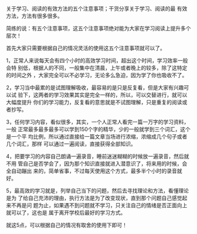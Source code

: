 关于学习、阅读的有效方法的五个注意事项；干货分享关于学习、阅读的最
有效方法，方法有很多很多。

简练的说：有五个注意事项，这五个注意事项绝对能为大家在学习阅读上提升多个层次！

首先大家只需要根据自己的情况灵活的使用这五个注意事项就可以了。

1，正常人来说每天会有四个小时的高效学习时间，超出这个时间，学习效率一般会特
别低，根据人的不同，一般集中在清晨，上午或者晚上的较多，除了这特定的时间之外
，大家完全可以不必学习，无论多么急迫，因为学了你也吸收不了。

2，学习当中最累的是试图理解吸收，最容易的是只是反复看，但是大家有兴趣可以试
验下，这两者的学习效果其实是完全一样的，所以，可以交替进行，就可以大幅度提升
你们的学习能力，反复看的意思就是不试图理解，只是重复的阅读或者抄写。

3，任何学习内容，看似很多，其实，一个人正常人看完一篇一万字的学习资料，一般
正常最多最多最多可以学到150个字的精华，少的一般就学到三个词汇，这个是一个平
均比例，所以通过直接给一篇文章当场进行浓缩，浓缩成几个句子或者几个词汇，那样
可以通过一遍阅读，直接获得全部知识。

4，把要学习的内容自己朗诵一遍录音，睡前迷迷糊糊的时候放一遍录音，然后就不用
管自己是否学会了，因为那个知识直接就进入潜意识了，将来用的时候，会全自动蹦出
来的，简单省事，不过每天使用这个方式，最多半个小时的录音就好。

5，最高效的学习就是，列举自己当下的问题，然后去寻找理论和方法，看懂理论是为
了给自己充沛的理由，执行方法是为了改变现状，直到那个问题自己感觉起来不再是问
题为止，如果遇不到问题就不学习，只关注自己的情绪是否正面向上就可以了，这也是
属于离开学校后最好的学习方式。

就这5点，可以根据自己的情况有取舍的使用下即可！
